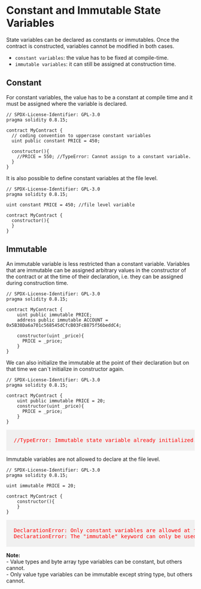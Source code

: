 # Constant and Immutable State Variables 

State variables can be declared as constants or immutables. Once the contract is constructed, variables cannot be modified in both cases.

- `constant variables`: the value has to be fixed at compile-time.
- `immutable variables`: it can still be assigned at construction time.

## Constant

For constant variables, the value has to be a constant at compile time and it must be assigned where the variable is declared.

```sol
// SPDX-License-Identifier: GPL-3.0
pragma solidity 0.8.15;

contract MyContract {
  // coding convention to uppercase constant variables
  uint public constant PRICE = 450;

  constructor(){
    //PRICE = 550; //TypeError: Cannot assign to a constant variable.
  }
}
```

It is also possible to define constant variables at the file level.

```sol
// SPDX-License-Identifier: GPL-3.0
pragma solidity 0.8.15;

uint constant PRICE = 450; //file level variable

contract MyContract {
  constructor(){
  }
}
```

## Immutable

An immutable variable is less restricted than a constant variable. Variables that are immutable can be assigned arbitrary values in the constructor of the contract or at the time of their declaration, i.e. they can be assigned during construction time.

```sol
// SPDX-License-Identifier: GPL-3.0
pragma solidity 0.8.15;

contract MyContract {
    uint public immutable PRICE;
    address public immutable ACCOUNT = 0x5B38Da6a701c568545dCfcB03FcB875f56beddC4;

    constructor(uint _price){
      PRICE = _price;
    }
}
```

We can also initialize the immutable at the point of their declaration but on that time we can`t initialize in constructor again.

```sol
// SPDX-License-Identifier: GPL-3.0
pragma solidity 0.8.15;

contract MyContract {
    uint public immutable PRICE = 20;
    constructor(uint _price){
      PRICE = _price; 
    }
}
```
<pre style="background: rgba(0,0,0,.05); padding:20px; color:red">
//TypeError: Immutable state variable already initialized.
</pre>

Immutable variables are not allowed to declare at the file level.

```sol
// SPDX-License-Identifier: GPL-3.0
pragma solidity 0.8.15;

uint immutable PRICE = 20;

contract MyContract {
    constructor(){
    }
}
```
<pre style="background: rgba(0,0,0,.05); padding:20px; color:red">
DeclarationError: Only constant variables are allowed at file level.
DeclarationError: The "immutable" keyword can only be used for state variables.
</pre>

<div class="doc-note">
   <p class="alert alert-primary">
      <b>Note:</b><br>
      <span>
         - Value types and byte array type variables can be constant, but others cannot.
      </span><br>
      <span>
         - Only value type variables can be immutable except string type, but others cannot.
      </span>
   </p>
</div>